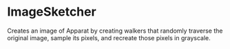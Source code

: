 ImageSketcher
=============

Creates an image of Apparat by creating walkers that randomly traverse the original image, sample its pixels, and recreate those pixels in grayscale.